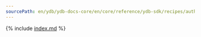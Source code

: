 ```yaml
---
sourcePath: en/ydb/ydb-docs-core/en/core/reference/ydb-sdk/recipes/auth/service_account.md
---
```

{% include [index.md](_includes/service_account.md) %}
